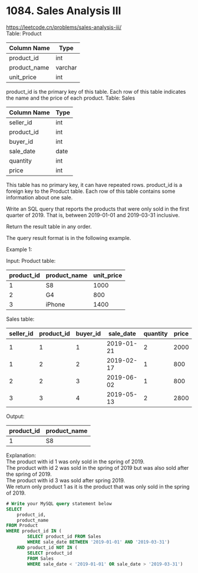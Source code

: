 # 1084. Sales Analysis III
https://leetcode.cn/problems/sales-analysis-iii/  
Table: Product

| Column Name  | Type    |
|--------------|---------|
| product_id   | int     |
| product_name | varchar |
| unit_price   | int     |

product_id is the primary key of this table.
Each row of this table indicates the name and the price of each product.
Table: Sales

| Column Name | Type    |
|-------------|---------|
| seller_id   | int     |
| product_id  | int     |
| buyer_id    | int     |
| sale_date   | date    |
| quantity    | int     |
| price       | int     |

This table has no primary key, it can have repeated rows.
product_id is a foreign key to the Product table.
Each row of this table contains some information about one sale.
 
Write an SQL query that reports the products that were only sold in the first quarter of 2019. That is, between 2019-01-01 and 2019-03-31 inclusive.

Return the result table in any order.

The query result format is in the following example.

 

Example 1:

Input: 
Product table:

| product_id | product_name | unit_price |
|--------------|---------|---------|
| 1          | S8           | 1000       |
| 2          | G4           | 800        |
| 3          | iPhone       | 1400       |

Sales table:

| seller_id | product_id | buyer_id | sale_date  | quantity | price |
|--------------|---------|--------------|---------|--------------|---------|
| 1         | 1          | 1        | 2019-01-21 | 2        | 2000  |
| 1         | 2          | 2        | 2019-02-17 | 1        | 800   |
| 2         | 2          | 3        | 2019-06-02 | 1        | 800   |
| 3         | 3          | 4        | 2019-05-13 | 2        | 2800  |

Output: 

| product_id  | product_name |
|--------------|---------|
| 1           | S8           |

Explanation:    
The product with id 1 was only sold in the spring of 2019.   
The product with id 2 was sold in the spring of 2019 but was also sold after the spring of 2019.  
The product with id 3 was sold after spring 2019.  
We return only product 1 as it is the product that was only sold in the spring of 2019.  

``` sql
# Write your MySQL query statement below
SELECT
    product_id,
    product_name
FROM Product
WHERE product_id IN (
        SELECT product_id FROM Sales 
        WHERE sale_date BETWEEN '2019-01-01' AND '2019-03-31')
    AND product_id NOT IN ( 
        SELECT product_id 
        FROM Sales 
        WHERE sale_date < '2019-01-01' OR sale_date > '2019-03-31')
```

